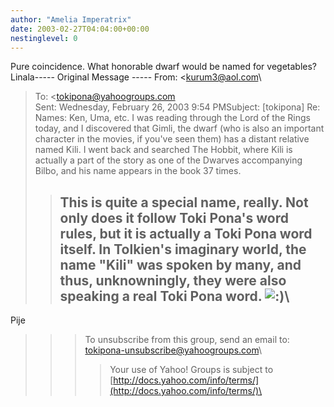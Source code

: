 ```yaml
---
author: "Amelia Imperatrix"
date: 2003-02-27T04:04:00+00:00
nestinglevel: 0
---
```

Pure coincidence. What honorable dwarf would be named for vegetables?Linala-----
 Original Message -----
From: <[kurum3@aol.com](mailto://kurum3@aol.com)\
>To: <[tokipona@yahoogroups.com](mailto://tokipona@yahoogroups.com)\
>Sent: Wednesday, February 26, 2003 9:54 PMSubject: \[tokipona\] Re: Names: Ken, Uma, etc.
> I was reading through the Lord of the Rings today, and I discovered
> that Gimli, the dwarf (who is also an important character in the
> movies, if you've seen them) has a distant relative named Kili. I
> went back and searched The Hobbit, where Kili is actually a part of
> the story as one of the Dwarves accompanying Bilbo, and his name
> appears in the book 37 times.
>> This is quite a special name, really. Not only does it follow Toki
> Pona's word rules, but it is actually a Toki Pona word itself. In
> Tolkien's imaginary world, the name "Kili" was spoken by many, and
> thus, unknowningly, they were also speaking a real Toki Pona word. ![:)](images/smilies/icon_e_smile.gif "Smile")\
>> --
 Pije
>>> To unsubscribe from this group, send an email to:
> [tokipona-unsubscribe@yahoogroups.com](mailto://tokipona-unsubscribe@yahoogroups.com)\
>>>> Your use of Yahoo! Groups is subject to [http://docs.yahoo.com/info/terms/](http://docs.yahoo.com/info/terms/)\
>>>